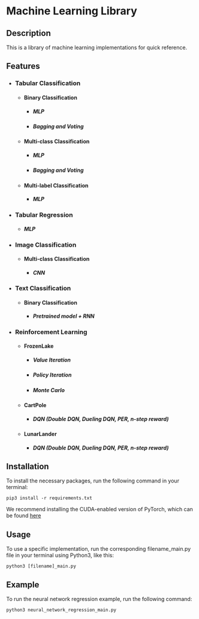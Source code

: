 # Machine Learning Library

## Description

This is a library of machine learning implementations for quick reference.

## Features
* ### Tabular Classification
    * #### Binary Classification
      * ##### MLP
      * ##### Bagging and Voting
    * #### Multi-class Classification
      * ##### MLP
      * ##### Bagging and Voting
    * #### Multi-label Classification
      * ##### MLP
* ### Tabular Regression
    * ##### MLP
* ### Image Classification
    * #### Multi-class Classification
      * ##### CNN
* ### Text Classification
    * #### Binary Classification 
      * ##### Pretrained model + RNN
* ### Reinforcement Learning
    * #### FrozenLake
      * ##### Value Iteration
      * ##### Policy Iteration
      * ##### Monte Carlo
    * #### CartPole
      * ##### DQN (Double DQN, Dueling DQN, PER, n-step reward)
    * #### LunarLander
      * ##### DQN (Double DQN, Dueling DQN, PER, n-step reward)
    
## Installation
To install the necessary packages, run the following command in your terminal:

    pip3 install -r requirements.txt
We recommend installing the CUDA-enabled version of PyTorch, which can be found [here](https://pytorch.org/get-started/locally/)
## Usage
To use a specific implementation, run the corresponding filename_main.py file in your terminal using Python3, like this:
    
    python3 [filename]_main.py
## Example
To run the neural network regression example, run the following command:

    python3 neural_network_regression_main.py
